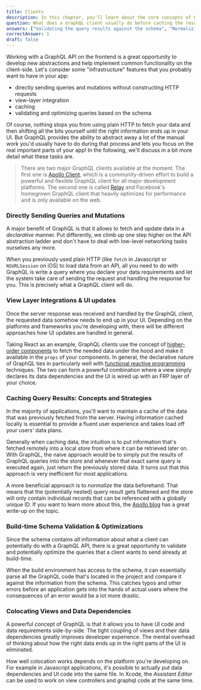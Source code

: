 ```yaml
---
title: Clients
description: In this chapter, you'll learn about the core concepts of GraphQL clients and the abstractions and functionalities they provide
question: What does a GraphQL client usually do before caching the results of a query?
answers: ["Validating the query results against the schema", "Normalizing the data", "Calling a resolver function", "Making the data available in the props of a React component"]
correctAnswer: 1
draft: false
---
```



Working with a GraphQL API on the frontend is a great opportunity to develop new abstractions and help implement common functionality on the client-side. Let's consider some "infrastructure" features that you probably want to have in your app:

- directly sending queries and mutations without constructing HTTP requests
- view-layer integration
- caching
- validating and optimizing queries based on the schema

Of course, nothing stops you from using plain HTTP to fetch your data and then shifting all the bits yourself until the right information ends up in your UI. But GraphQL provides the ability to abstract away a lot of the manual work you'd usually have to do during that process and lets you focus on the real important parts of your app! In the following, we'll discuss in a bit more detail what these tasks are.

> There are two major GraphQL clients available at the moment. The first one is [Apollo Client](http://dev.apollodata.com/), which is a community-driven effort to build a powerful and flexible GraphQL client for all major development platforms. The second one is called [Relay](https://facebook.github.io/relay/) and Facebook's homegrown GraphQL client that heavily optimizes for performance and is only available on the web.  

### Directly Sending Queries and Mutations

A major benefit of GraphQL is that it allows to fetch and update data in a _declarative_ manner. Put differently, we climb up one step higher on the API abstraction ladder and don't have to deal with low-level networking tasks ourselves any more.

When you previously used plain HTTP (like `fetch` in Javascript or `NSURLSession` on iOS) to load data from an API, all you need to do with GraphQL is write a query where you declare your data requirements and let the system take care of sending the request and handling the response for you. This is precisely what a GraphQL client will do.


### View Layer Integrations & UI updates

Once the server response was received and handled by the GraphQL client, the requested data somehow needs to end up in your UI. Depending on the platforms and frameworks you're developing with, there will be different approaches how UI updates are handled in general.

Taking React as an example, GraphQL clients use the concept of [higher-order components](https://facebook.github.io/react/docs/higher-order-components.html) to fetch the needed data under the hood and make it available in the `props` of your components. In general, the declarative nature of GraphQL ties in particularly well with [functional reactive programming](https://en.wikipedia.org/wiki/Functional_reactive_programming) techniques. The two can form a powerful combination where a view simply declares its data dependencies and the UI is wired up with an FRP layer of your choice. 


### Caching Query Results: Concepts and Strategies

In the majority of applications, you'll want to maintain a cache of the data that was previously fetched from the server. Having information cached locally is essential to provide a fluent user experience and takes load off your users' data plans.

Generally when caching data, the intuition is to put information that's fetched remotely into a local _store_ from where it can be retrieved later on. With GraphQL, the naive approach would be to simply put the results of GraphQL queries into the store and whenever that exact same query is executed again, just return the previously stored data. It turns out that this approach is very inefficient for most applications. 

A more beneficial approach is to _normalize_ the data beforehand. That means that the (potentially nested) query result gets flattened and the store will only contain individual records that can be referenced with a globally unique ID. If you want to learn more about this, the [Apollo blog](http://dev.apollodata.com/core/how-it-works.html) has a great write-up on the topic.


### Build-time Schema Validation & Optimizations

Since the schema contains _all_ information about what a client can potentially do with a GraphQL API, there is a great opportunity to validate and potentially optimize the queries that a client wants to send already at build-time.

When the build environment has access to the schema, it can essentially parse all the GraphQL code that's located in the project and compare it against the information from the schema. This catches typos and other errors before an application gets into the hands of actual users where the consequences of an error would be a lot more drastic. 


### Colocating Views and Data Dependencies

A powerful concept of GraphQL is that it allows you to have UI code and data requirements side-by-side. The tight coupling of views and their data dependencies greatly improves developer experience. The mental overhead of thinking about how the right data ends up in the right parts of the UI is eliminated.

How well colocation works depends on the platform you're developing on. For example in Javascript applications, it's possible to actually put data dependencies and UI code into the same file. In Xcode, the _Assistant Editor_ can be used to work on view controllers and graphql code at the same time. 

